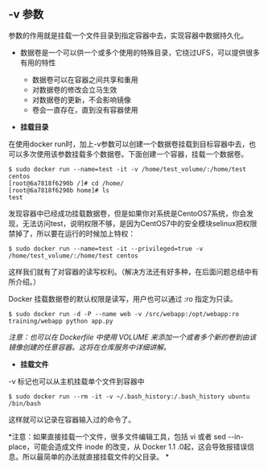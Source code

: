 
## -v 参数



参数的作用就是挂载一个文件目录到指定容器中去，实现容器中数据持久化。

* 数据卷是一个可以供一个或多个使用的特殊目录，它绕过UFS，可以提供很多有用的特性
   
    * 数据卷可以在容器之间共享和重用
    * 对数据卷的修改会立马生效
    * 对数据卷的更新，不会影响镜像
    * 卷会一直存在，直到没有容器使用
    

* **挂载目录**

在使用docker run时，加上-v参数可以创建一个数据卷挂载到目标容器中去，也可以多次使用该参数挂载多个数据卷。下面创建一个容器，挂载一个数据卷。
	
    $ sudo docker run --name=test -it -v /home/test_volume/:/home/test centos
	[root@6a7818f6290b /]# cd /home/
	[root@6a7818f6290b home]# ls
	test

发现容器中已经成功挂载数据卷，但是如果你对系统是CentoOS7系统，你会发现，无法访问test，说明权限不够，是因为CentOS7中的安全模块selinux把权限禁掉了，所以要在运行的时候加上特权：

	$ sudo docker run --name=test -it --privileged=true -v /home/test_volume/:/home/test centos
	
这样我们就有了对容器的读写权利。（解决方法还有好多种，在后面问题总结中有所介绍。）

Docker 挂载数据卷的默认权限是读写，用户也可以通过 :ro 指定为只读。
	
	$ sudo docker run -d -P --name web -v /src/webapp:/opt/webapp:ro
    training/webapp python app.py
	

*注意：也可以在 Dockerfile 中使用 VOLUME 来添加一个或者多个新的卷到由该镜像创建的任意容器。这将在仓库服务中详细讲解。*

* **挂载文件**


-v 标记也可以从主机挂载单个文件到容器中

	$ sudo docker run --rm -it -v ~/.bash_history:/.bash_history ubuntu /bin/bash
	
这样就可以记录在容器输入过的命令了。

*注意：如果直接挂载一个文件，很多文件编辑工具，包括 vi 或者 sed --in-place，可能会造成文件 inode 的改变，从 Docker 1.1 .0起，这会导致报错误信息。所以最简单的办法就直接挂载文件的父目录。
*
